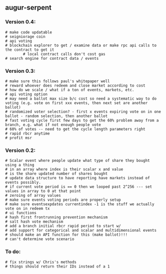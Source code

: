 augur-serpent
-------------
### Version 0.4:
	# make code updatable 
	# seigniorage coin
	# api voting
	# blockchain explorer to get / examine data or make rpc api calls to the contract to get it
			# local contract calls don't cost gas
	# search engine for contract data / events

### Version 0.3:
	# make sure this follows paul's whitepaper well
	# reward whoever does redeem and close market according to cost
	# how do we scale / what if a ton of events, markets, etc.
	# api voting option
	# may need a ballot max size b/c cost so need a systematic way to do voting (e.g. vote on first xxx events, then next set are another ballot)
	# randomized voter selection? - first x events expiring vote on in one ballot - random selection, then another ballot
	# fast voting cycle first few days to get the 60% problem away from a branch, e.g. what if not enough people vote
	# 60% of votes -- need to get the cycle length parameters right
	# rapid rbcr anytime
	# profit msr

### Version 0.2:
	# Scalar event where people update what type of share they bought using a thing
	# in an array where index is their scalar x and value
	# is the share updated number of shares bought
	# update data structure to have reporting have markets instead of events possibly.
	# if current vote period is == 0 then we looped past 2^256 --- set values in array to 0 at that point
	# zeroing of array values
	# make sure events voting periods are properly setup
	# make sure eventsexpdates currentindex -1 is the stuff we actually vote on in redeem tx
	# ui functions
	# hash first frontrunning prevention mechanism
	# salt hash vote mechanism
	# add a branch initial rbcr rapid period to start w/
	# add support for categorical and scalar and multidimensional events
	# should make an API function for this (make ballot)!!!
	# can't determine vote scenario

### To do:
	# fix strings w/ Chris's methods
	# things should return their IDs instead of a 1